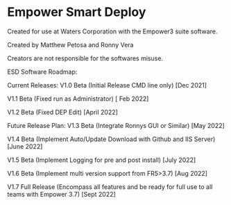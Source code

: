 # Empower Smart Deploy

Created for use at Waters Corporation with the Empower3 suite software.

Created by Matthew Petosa and Ronny Vera

Creators are not responsible for the softwares misuse.

ESD Software Roadmap:

Current Releases:
V1.0 Beta (Initial Release CMD line only) [Dec 2021]

V1.1 Beta (Fixed run as Administrator) [ Feb 2022]

V1.2 Beta (Fixed DEP Edit) [April 2022]

Future Release Plan:
V1.3 Beta (Integrate Ronnys GUI or Similar) [May 2022]

V1.4 Beta (Implement Auto/Update Download with Github and IIS Server) [June 2022]

V1.5 Beta (Implement Logging for pre and post install) [July 2022]

V1.6 Beta (Implement multi version support from FR5>3.7) [Aug 2022]

V1.7 Full Release (Encompass all features and be ready for full use to all teams with Empower 3.7) [Sept 2022]
